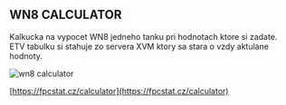 ## WN8 CALCULATOR 
Kalkucka na vypocet WN8 jedneho tanku pri hodnotach ktore si zadate. ETV tabulku si stahuje zo servera XVM ktory sa stara o vzdy aktulane hodnoty.

![wn8 calculator](https://fpcstat.cz/img/WN8Calaculator2_2.png)

[https://fpcstat.cz/calculator](https://fpcstat.cz/calculator)
